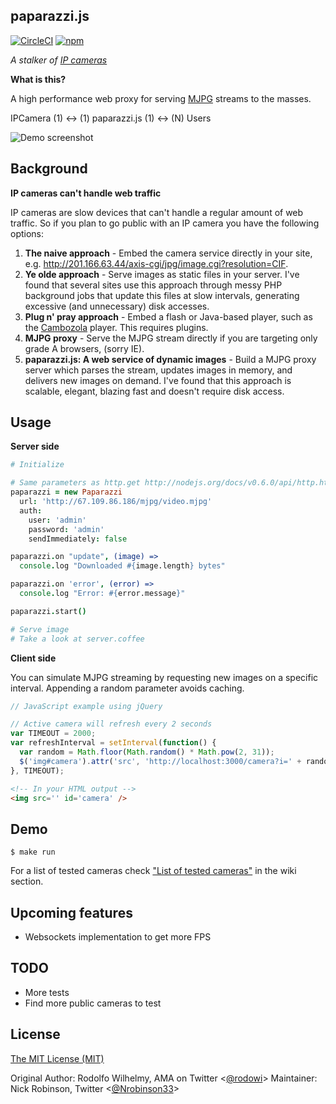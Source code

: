 paparazzi.js
-

[![CircleCI](https://img.shields.io/circleci/project/github/nickrobinson/paparazzi.svg)]()
[![npm](https://img.shields.io/npm/dw/paparazzi.svg)]()

_A stalker of [IP cameras](http://en.wikipedia.org/wiki/IP_camera)_

**What is this?**

A high performance web proxy for serving [MJPG](http://en.wikipedia.org/wiki/Motion_JPEG) streams to the masses.

IPCamera (1) <-> (1) paparazzi.js (1) <-> (N) Users

![Demo screenshot](https://github.com/wilhelmbot/Paparazzi.js/raw/master/mjpg_demo.gif "Streaming a VIVOTEK camera")

Background
-

**IP cameras can't handle web traffic**

IP cameras are slow devices that can't handle a regular amount of web traffic. So if you plan to go public with an IP camera you have the following options:

1. **The naive approach** - Embed the camera service directly in your site, e.g. http://201.166.63.44/axis-cgi/jpg/image.cgi?resolution=CIF.
2. **Ye olde approach** - Serve images as static files in your server. I've found that several sites use this approach through messy PHP background jobs that update this files at slow intervals, generating excessive (and unnecessary) disk accesses.
3. **Plug n' pray approach** - Embed a flash or Java-based player, such as the  [Cambozola](http://www.charliemouse.com/code/cambozola/) player. This requires plugins.
4. **MJPG proxy** - Serve the MJPG stream directly if you are targeting only grade A browsers, (sorry IE).
5. **paparazzi.js: A web service of dynamic images** - Build a MJPG proxy server which parses the stream, updates images in memory, and delivers new images on demand. I've found that this approach is scalable, elegant, blazing fast and doesn't require disk access.

Usage
-

**Server side**

```coffeescript
# Initialize

# Same parameters as http.get http://nodejs.org/docs/v0.6.0/api/http.html#http.get
paparazzi = new Paparazzi
  url: 'http://67.109.86.186/mjpg/video.mjpg'
  auth:
    user: 'admin'
    password: 'admin'
    sendImmediately: false

paparazzi.on "update", (image) => 
  console.log "Downloaded #{image.length} bytes"

paparazzi.on 'error', (error) => 
  console.log "Error: #{error.message}"

paparazzi.start()

# Serve image
# Take a look at server.coffee
```

**Client side**

You can simulate MJPG streaming by requesting new images on a specific interval. Appending a random parameter avoids caching.

```javascript
// JavaScript example using jQuery

// Active camera will refresh every 2 seconds
var TIMEOUT = 2000;
var refreshInterval = setInterval(function() {
  var random = Math.floor(Math.random() * Math.pow(2, 31));
  $('img#camera').attr('src', 'http://localhost:3000/camera?i=' + random);
}, TIMEOUT);	
```

```html
<!-- In your HTML output -->
<img src='' id='camera' />
```

Demo
-
	$ make run

For a list of tested cameras check ["List of tested
cameras"](https://github.com/nickrobinson/paparazzi/wiki/List-of-tested-cameras) in the wiki
section.

Upcoming features
-  
* Websockets implementation to get more FPS

TODO
-  
* More tests
* Find more public cameras to test

License  
-  

<a rel="license" href="http://opensource.org/licenses/MIT">The MIT License (MIT)</a>

Original Author: Rodolfo Wilhelmy, AMA on Twitter <[@rodowi](https://twitter.com/rodowi)>
Maintainer: Nick Robinson, Twitter <[@Nrobinson33](https://twitter.com/NRobinson33)>
